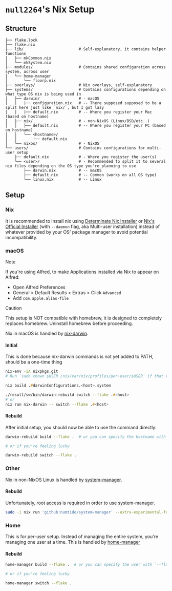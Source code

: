 # `null2264`'s Nix Setup

## Structure

```
├── flake.lock
├── flake.nix
├── lib/                        # Self-explanatory, it contains helper functions
│   ├── mkCommon.nix
│   └── mkSystem.nix
├── modules/                    # Contains shared configuration across system, across user
│   └── home-manager
│       └── floorp.nix
├── overlays/                   # Nix overlays, self-explanatory
├── systems/                    # Contains configurations depending on what type OS nix is being used in
│   ├── darwin/                 # - macOS
│   │   ├── configuration.nix   # -- There supposed supposed to be a split here just like `nix/`, but I got lazy
│   │   ├── default.nix         # -- Where you register your Mac (based on hostname)
│   ├── nix/                    # - non-NixOS (Linux/BSD/etc..)
│   │   ├── default.nix         # -- Where you register your PC (based on hostname)
│   │   └── <hostname>/
│   │       └── default.nix
│   └── nixos/                  # - NixOS
└── users/                      # Contains configurations for multi-user setup
    ├── default.nix             # - Where you register the user(s)
    └── <user>/                 # - Recommended to split it to several nix files depending on the OS type you're planning to use
        ├── darwin.nix          # -- macOS
        ├── default.nix         # -- Common (works on all OS type)
        └── linux.nix           # -- Linux
```

## Setup

### Nix

It is recommended to install nix using [Determinate Nix Installer](https://github.com/DeterminateSystems/nix-installer) or [Nix's Official Installer](https://nixos.org/download/) (with `--daemon` flag, aka Multi-user installation) instead of whatever provided by your OS' package manager to avoid potential incompatibility.

### macOS

> [!NOTE]
> If you're using Alfred, to make Applications installed via Nix to appear on Alfred:
> - Open Alfred Preferences
> - General > Default Results > Extras > Click `Advanced`
> - Add `com.apple.alias-file`

> [!CAUTION]
> This setup is NOT compatible with homebrew, it is designed to completely replaces homebrew.
> Uninstall homebrew before proceeding.

Nix in macOS is handled by [nix-darwin](https://github.com/LnL7/nix-darwin).

#### Initial

This is done because nix-darwin commands is not yet added to PATH, should be a one-time thing

```zsh
nix-env -iA nixpkgs.git
# Run `sudo chown $USER /nix/var/nix/profiles/per-user/$USER` if that returns error

nix build .#darwinConfigurations.<host>.system

./result/sw/bin/darwin-rebuild switch --flake .#<host>
# or
nix run nix-darwin -- switch --flake .#<host>
```

#### Rebuild

After initial setup, you should now be able to use the command directly:

```sh
darwin-rebuild build --flake .  # or you can specify the hostname with `--flake . #<hostname>`

# or if you're feeling lucky

darwin-rebuild switch --flake .
```

### Other

Nix in non-NixOS Linux is handled by [system-manager](https://github.com/numtide/system-manager).

#### Rebuild

Unfortunately, root access is required in order to use system-manager.

```sh
sudo -i nix run 'github:numtide/system-manager' --extra-experimental-features "nix-command flakes" -- switch --flake $PWD
```

### Home

This is for per-user setup. Instead of managing the entire system, you're
managing one user at a time. This is handled by
[home-manager](https://github.com/nix-community/home-manager)

#### Rebuild

```sh
home-manager build --flake .  # or you can specify the user with `--flake . #<username>@<hostname>`

# or if you're feeling lucky

home-manager switch --flake .
```

